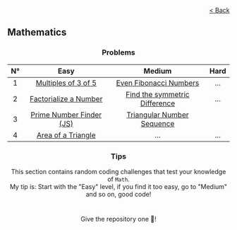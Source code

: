 <p align="right">
  <a href="../../../README.md">< Back</a>
</p>

<h2>Mathematics</h2>

<h3 align="center">Problems</h3>

<div align="center">

| N° | Easy 	| Medium 	| Hard 	|
|:---: |:---:	|:---:	|:---:	|
| 1 | [Multiples of 3 of 5](./multiples-of-3-or-5/problem.md)	| [Even Fibonacci Numbers](./even-fibonacci-numbers/problem.md) 	| ... 	|
| 2 | [Factorialize a Number](./factorialize-a-number/problem.md) 	| [Find the symmetric Difference](./find-the-symmetric-difference/problem.md) 	| ...	|
| 3 | [Prime Number Finder (JS)](./prime-number-finder/problem.md) 	| [Triangular Number Sequence](./triangular-number-sequence/problem.md) 	|
| 4 | [Area of a Triangle](./area-of-a-triangle/problem.md) | ... | ... |

</div>

<h3 align="center">Tips</h3>

<p align="center">This section contains random coding challenges that test your knowledge of <code>Math</code>.<br> My tip is: Start with the "Easy" level, if you find it too easy, go to "Medium" and so on, good code!</p>

#

<p align="center">Give the repository one 🌟!<p>
